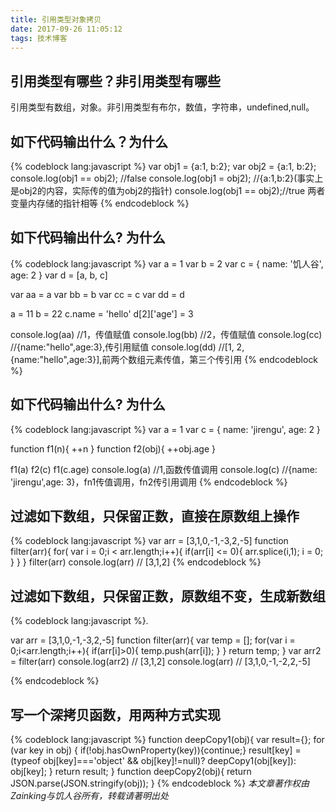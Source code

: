 ```yaml
---
title: 引用类型对象拷贝
date: 2017-09-26 11:05:12
tags: 技术博客
---
```

## 引用类型有哪些？非引用类型有哪些

引用类型有数组，对象。非引用类型有布尔，数值，字符串，undefined,null。

## 如下代码输出什么？为什么

{% codeblock lang:javascript %}
var obj1 = {a:1, b:2};
var obj2 = {a:1, b:2};
console.log(obj1 == obj2); //false
console.log(obj1 = obj2); //{a:1,b:2}(事实上是obj2的内容，实际传的值为obj2的指针)
console.log(obj1 == obj2);//true 两者变量内存储的指针相等
{% endcodeblock %}

## 如下代码输出什么? 为什么

{% codeblock lang:javascript %}
var a = 1
var b = 2
var c = { name: '饥人谷', age: 2 }
var d = [a, b, c]

var aa = a
var bb = b
var cc = c
var dd = d

a = 11
b = 22
c.name = 'hello'
d[2]['age'] = 3

console.log(aa)  //1，传值赋值
console.log(bb)  //2，传值赋值
console.log(cc)  //{name:"hello",age:3},传引用赋值
console.log(dd)  //[1, 2, {name:"hello",age:3}],前两个数组元素传值，第三个传引用
{% endcodeblock %}

## 如下代码输出什么? 为什么

{% codeblock lang:javascript %}
var a = 1
var c = { name: 'jirengu', age: 2 }

function f1(n){
  ++n
}
function f2(obj){
  ++obj.age
}

f1(a) 
f2(c) 
f1(c.age) 
console.log(a) //1,函数传值调用
console.log(c) //{name: 'jirengu',age: 3}，fn1传值调用，fn2传引用调用
{% endcodeblock %}

## 过滤如下数组，只保留正数，直接在原数组上操作
{% codeblock lang:javascript %}
var arr = [3,1,0,-1,-3,2,-5]
function filter(arr){
	for( var i = 0;i < arr.length;i++){
		if(arr[i] <= 0){
			arr.splice(i,1);
			i = 0;
		}
	}
}
filter(arr)
console.log(arr) // [3,1,2]
{% endcodeblock %}
## 过滤如下数组，只保留正数，原数组不变，生成新数组
{% codeblock lang:javascript %}.

var arr = [3,1,0,-1,-3,2,-5]
function filter(arr){
	var temp = [];
	for(var i = 0;i<arr.length;i++){
		if(arr[i]>0){
			temp.push(arr[i]);
		}
	}
	return temp;
}
var arr2 = filter(arr)
console.log(arr2) // [3,1,2]
console.log(arr)  // [3,1,0,-1,-2,2,-5]

{% endcodeblock %}
## 写一个深拷贝函数，用两种方式实现
{% codeblock lang:javascript %}
function deepCopy1(obj){
	var result={};
	for (var key in obj) {
		if(!obj.hasOwnProperty(key)){continue;}
	    result[key] = (typeof obj[key]==='object' && obj[key]!=null)? deepCopy1(obj[key]): obj[key];
	} 
	return result; 
}
function deepCopy2(obj){
	return JSON.parse(JSON.stringify(obj));
}
{% endcodeblock %}
*本文章著作权由Zainking与饥人谷所有，转载请著明出处*